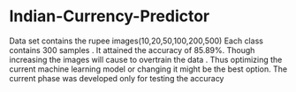 # Indian-Currency-Predictor

Data set contains the rupee images(10,20,50,100,200,500)
Each class contains 300 samples . It attained the accuracy of 85.89%. Though increasing the images will cause to overtrain the data . Thus optimizing the current machine learning model or changing it might be the best option. 
The current phase was developed only for testing the accuracy 
